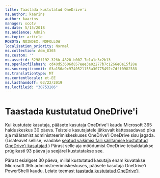 ```yaml
---
title: Taastada kustutatud OneDrive'i
ms.author: kaarins
author: kaarins
manager: scotv
ms.date: 5/15/2018
ms.audience: Admin
ms.topic: article
ROBOTS: NOINDEX, NOFOLLOW
localization_priority: Normal
ms.collection: Adm_O365
ms.custom: ''
ms.assetid: 5298f192-326b-4820-b007-7e1a1c3c2b13
ms.openlocfilehash: cd40d53606d857eee3a02277b7c1266e0e15f28e
ms.sourcegitcommit: 03a156a9c9740521155a30775492c7dff0982588
ms.translationtype: MT
ms.contentlocale: et-EE
ms.lasthandoff: 03/22/2019
ms.locfileid: "30753206"
---
```

# <a name="restore-a-deleted-onedrive"></a>Taastada kustutatud OneDrive'i

Kui kustutate kasutaja, pääsete kasutaja OneDrive'i kaudu Microsoft 365 halduskeskus 30 päeva. Teistele kasutajatele jätkuvalt kättesaadavad pika aja määramist administreerimiskeskuses OneDrive'i OneDrive sisu jagada. (Lisateavet sellise, vaadake [seatud vaikimisi faili säilitamise kustutatud OneDrive'i kasutajad](https://go.microsoft.com/fwlink/?linkid=874267).) Pärast selle aja möödumist OneDrive teisaldatakse prügikasti 93 päeva ja seejärel kustutatakse see.
  
Pärast esialgset 30 päeva, millal kustutatud kasutaja enam kuvatakse Microsoft 365 administreerimiskeskuses, pääsete kasutaja OneDrive'i PowerShelli kaudu. Leiate teemast [taastada kustutatud OneDrive'i](https://go.microsoft.com/fwlink/?linkid=874269).
  

